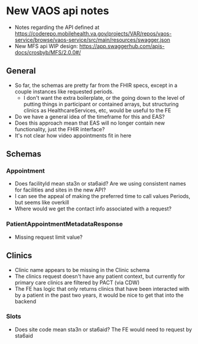 # New VAOS api notes

- Notes regarding the API defined at https://coderepo.mobilehealth.va.gov/projects/VAR/repos/vaos-service/browse/vaos-service/src/main/resources/swagger.json
- New MFS api WIP design: https://app.swaggerhub.com/apis-docs/crosbyb/MFS/2.0.0#/

## General

- So far, the schemas are pretty far from the FHIR specs, except in a couple instances like requested periods.
   - I don't want the extra boilerplate, or the going down to the level of putting things in participant or contained arrays, but structuring clinics as HealthcareServices, etc, would be useful to the FE
- Do we have a general idea of the timeframe for this and EAS?
- Does this approach mean that EAS will no longer contain new functionality, just the FHIR interface?
- It's not clear how video appointments fit in here

## Schemas

### Appointment

- Does facilityId mean sta3n or sta6aid? Are we using consistent names for facilities and sites in the new API?
- I can see the appeal of making the preferred time to call values Periods, but seems like overkill
- Where would we get the contact info associated with a request?

### PatientAppointmentMetadataResponse

- Missing request limit value?

## Clinics

- Clinic name appears to be missing in the Clinic schema
- The clinics request doesn't have any patient context, but currently for primary care clinics are filtered by PACT (via CDW)
- The FE has logic that only returns clinics that have been interacted with by a patient in the past two years, it would be nice to get that into the backend

### Slots

- Does site code mean sta3n or sta6aid? The FE would need to request by sta6aid
